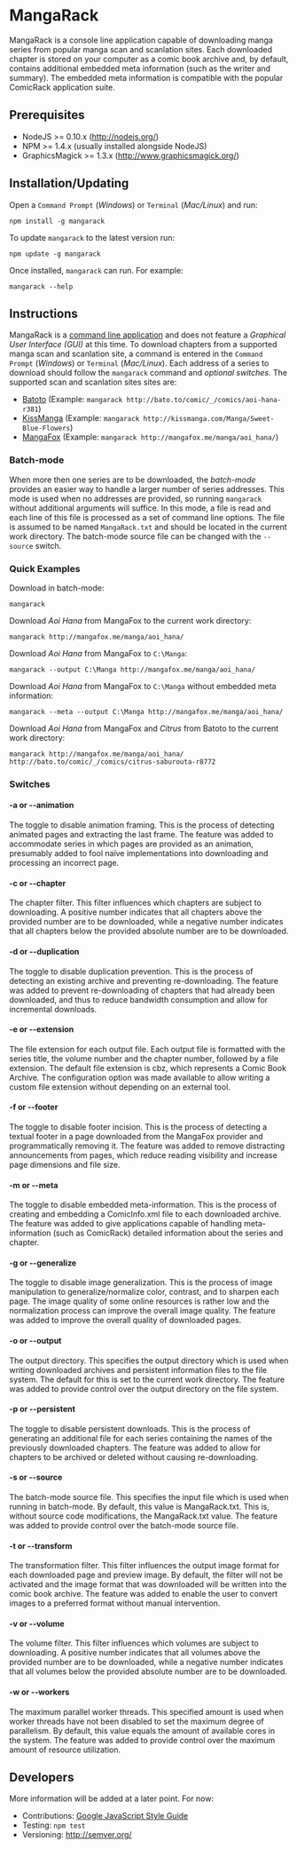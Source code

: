 # MangaRack

MangaRack is a console line application capable of downloading manga series from popular manga scan and scanlation sites. Each downloaded chapter is stored on your computer as a comic book archive and, by default, contains additional embedded meta information (such as the writer and summary). The embedded meta information is compatible with the popular ComicRack application suite.

## Prerequisites

* NodeJS >= 0.10.x (http://nodejs.org/)
* NPM >= 1.4.x (usually installed alongside NodeJS)
* GraphicsMagick >= 1.3.x (http://www.graphicsmagick.org/)

## Installation/Updating

Open a `Command Prompt` (*Windows*) or `Terminal` (*Mac/Linux*) and run:

    npm install -g mangarack

To update `mangarack` to the latest version run:

    npm update -g mangarack

Once installed, `mangarack` can run. For example:

    mangarack --help

## Instructions

MangaRack is a [command line application](http://en.wikipedia.org/wiki/Command-line_interface) and does not feature a *Graphical User Interface (GUI)* at this time. To download chapters from a supported manga scan and scanlation site, a command is entered in the `Command Prompt` (*Windows*) or `Terminal` (*Mac/Linux*). Each address of a series to download should follow the `mangarack` command and *optional switches*. The supported scan and scanlation sites sites are:

* [Batoto](http://bato.to/) (Example: `mangarack http://bato.to/comic/_/comics/aoi-hana-r381`)
* [KissManga](http://kissmanga.com/) (Example: `mangarack http://kissmanga.com/Manga/Sweet-Blue-Flowers`)
* [MangaFox](http://mangafox.me/) (Example: `mangarack http://mangafox.me/manga/aoi_hana/`)

### Batch-mode

When more then one series are to be downloaded, the *batch-mode* provides an easier way to handle a larger number of series addresses. This mode is used when no addresses are provided, so running `mangarack` without additional arguments will suffice. In this mode, a file is read and each line of this file is processed as a set of command line options. The file is assumed to be named `MangaRack.txt` and should be located in the current work directory. The batch-mode source file can be changed with the `--source` switch.

### Quick Examples

Download in batch-mode:

    mangarack

Download *Aoi Hana* from MangaFox to the current work directory:

    mangarack http://mangafox.me/manga/aoi_hana/

Download *Aoi Hana* from MangaFox to `C:\Manga`:

    mangarack --output C:\Manga http://mangafox.me/manga/aoi_hana/

Download *Aoi Hana* from MangaFox to `C:\Manga` without embedded meta information:

    mangarack --meta --output C:\Manga http://mangafox.me/manga/aoi_hana/

Download *Aoi Hana* from MangaFox and *Citrus* from Batoto to the current work directory:

    mangarack http://mangafox.me/manga/aoi_hana/ http://bato.to/comic/_/comics/citrus-saburouta-r8772

### Switches

#### -a or --animation

The toggle to disable animation framing. This is the process of detecting animated pages and extracting the last frame. The feature was added to accommodate series in which pages are provided as an animation, presumably added to fool naïve implementations into downloading and processing an incorrect page.

#### -c or --chapter

The chapter filter. This filter influences which chapters are subject to downloading. A positive number indicates that all chapters above the provided number are to be downloaded, while a negative number indicates that all chapters below the provided absolute number are to be downloaded.

#### -d or --duplication

The toggle to disable duplication prevention. This is the process of detecting an existing archive and preventing re-downloading. The feature was added to prevent re-downloading of chapters that had already been downloaded, and thus to reduce bandwidth consumption and allow for incremental downloads.

#### -e or --extension

The file extension for each output file. Each output file is formatted with the series title, the volume number and the chapter number, followed by a file extension. The default file extension is cbz, which represents a Comic Book Archive. The configuration option was made available to allow writing a custom file extension without depending on an external tool.

#### -f or --footer

The toggle to disable footer incision. This is the process of detecting a textual footer in a page downloaded from the MangaFox provider and programmatically removing it. The feature was added to remove distracting announcements from pages, which reduce reading visibility and increase page dimensions and file size.

#### -m or --meta

The toggle to disable embedded meta-information. This is the process of creating and embedding a ComicInfo.xml file to each downloaded archive. The feature was added to give applications capable of handling meta-information (such as ComicRack) detailed information about the series and chapter.

#### -g or --generalize

The toggle to disable image generalization. This is the process of image manipulation to generalize/normalize color, contrast, and to sharpen each page. The image quality of some online resources is rather low and the normalization process can improve the overall image quality. The feature was added to improve the overall quality of downloaded pages.

#### -o or --output

The output directory. This specifies the output directory which is used when writing downloaded archives and persistent information files to the file system. The default for this is set to the current work directory. The feature was added to provide control over the output directory on the file system.

#### -p or --persistent

The toggle to disable persistent downloads. This is the process of generating an additional file for each series containing the names of the previously downloaded chapters. The feature was added to allow for chapters to be archived or deleted without causing re-downloading.

#### -s or --source

The batch-mode source file. This specifies the input file which is used when running in batch-mode. By default, this value is MangaRack.txt. This is, without source code modifications, the MangaRack.txt value. The feature was added to provide control over the batch-mode source file.

#### -t or --transform

The transformation filter. This filter influences the output image format for each downloaded page and preview image. By default, the filter will not be activated and the image format that was downloaded will be written into the comic book archive. The feature was added to enable the user to convert images to a preferred format without manual intervention.

#### -v or --volume

The volume filter. This filter influences which volumes are subject to downloading. A positive number indicates that all volumes above the provided number are to be downloaded, while a negative number indicates that all volumes below the provided absolute number are to be downloaded.

#### -w or --workers

The maximum parallel worker threads. This specified amount is used when worker threads have not been disabled to set the maximum degree of parallelism. By default, this value equals the amount of available cores in the system. The feature was added to provide control over the maximum amount of resource utilization.

## Developers

More information will be added at a later point. For now:

* Contributions: [Google JavaScript Style Guide](https://google-styleguide.googlecode.com/svn/trunk/javascriptguide.xml)
* Testing: `npm test`
* Versioning: http://semver.org/
